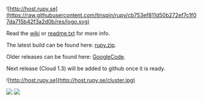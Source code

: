 ![http://host.rupy.se](https://raw.githubusercontent.com/tinspin/rupy/cb753ef811d50b272ef7c1f07da715b42f3a2d0b/res/logo.svg)

Read the <a href="https://github.com/tinspin/rupy/wiki">wiki</a> or <a href="https://github.com/tinspin/rupy/blob/master/readme.txt">readme.txt</a> for more info.

The latest build can be found here: <a href="http://rupy.se/rupy.zip">rupy.zip</a>.

Older releases can be found here: <a href="http://rupy.googlecode.com">GoogleCode</a>.

Next release (Cloud 1.3) will be added to github once it is ready.

![http://host.rupy.se](http://host.rupy.se/cluster.jpg)

<a href='http://rupy.se'><img src='http://host.rupy.se/powered.png' border="0"/></a>
<a href='http://raspberrypi.org'><img src='http://host.rupy.se/rpi.png' border="0"/></a>
